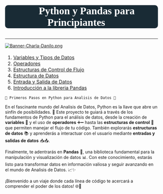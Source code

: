 # <p style="background-color:#192B35;font-family:Creepster,cursive;color:#ffffff;font-size:120%;text-align:center;border-radius:10px 10px;">🚀 Python y Pandas para Principiantes 🐍</p>
---

[![Banner-Charla-Danilo.png](https://i.postimg.cc/43Yt0186/Banner-Charla-Danilo.png)](https://postimg.cc/xkScJLV8)

<div class="alert alert-block alert-info" style="margin-top: 20px">

<font size = 3>
    
1. <a href="#sec_1">Variables y Tipos de Datos</a>  
2. <a href="#sec_2">Operadores</a>  
3. <a href="#sec_3">Estructuras de Control de Flujo</a>
4. <a href="#sec_4">Estructura de Datos</a>  
5. <a href="#sec_5">Entrada y Salida de Datos</a>
6. <a href="#sec_6">Introducción a la libreria Pandas</a>    

 
</font>
</div>

`🚀 Primeros Pasos en Python para Analisis de Datos 🚀`

En el fascinante mundo del Analisis de Datos, Python es la llave que abre un sinfín de posibilidades. 🔑 Este proyecto te guiará a través de los fundamentos de Python para el análisis de datos, desde la creación de **variables** 📝 y el uso de **operadores** ➕➖ hasta las **estructuras de control** 🔁 que permiten manejar el flujo de tu código. También explorarás **estructuras de datos** 📚 y aprenderás a interactuar con el usuario mediante **entradas y salidas de datos** 📥📤.

Finalmente, te adentrarás en **Pandas** 🐼, una biblioteca fundamental para la manipulación y visualización de datos 📊. Con este conocimiento, estarás listo para transformar datos en información valiosa y seguir avanzando en el mundo de Analisis de Datos. 📈✨

¡Bienvenido a un viaje donde cada línea de código te acercará a comprender el poder de los datos! 🌐🚀
